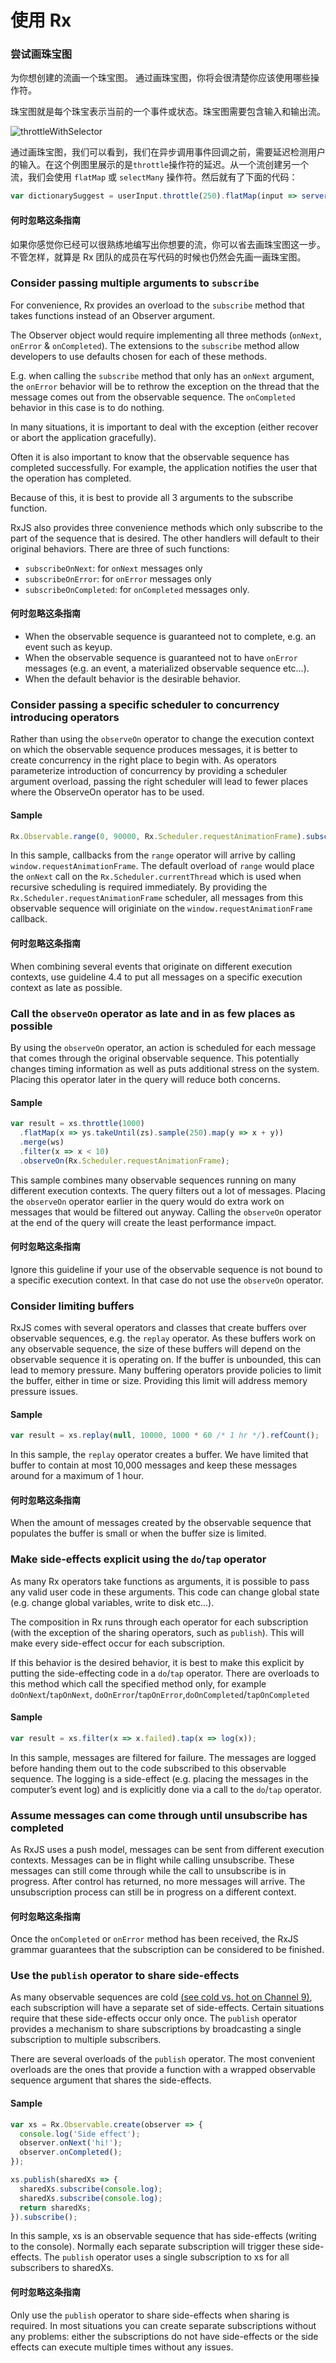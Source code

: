 # 使用 Rx

### 尝试画珠宝图 ###

为你想创建的流画一个珠宝图。 通过画珠宝图，你将会很清楚你应该使用哪些操作符。

珠宝图就是每个珠宝表示当前的一个事件或状态。珠宝图需要包含输入和输出流。

<img src="https://raw.githubusercontent.com/Reactive-Extensions/RxJS/master/doc/designguidelines/images/throttleWithTimeout.png" alt="throttleWithSelector">

通过画珠宝图，我们可以看到，我们在异步调用事件回调之前，需要延迟检测用户的输入。在这个例图里展示的是`throttle`操作符的延迟。从一个流创建另一个流，我们会使用 `flatMap` 或 `selectMany` 操作符。然后就有了下面的代码：

```js
var dictionarySuggest = userInput.throttle(250).flatMap(input => serverCall(input));
```

#### 何时忽略这条指南 ####

如果你感觉你已经可以很熟练地编写出你想要的流，你可以省去画珠宝图这一步。不管怎样，就算是 Rx 团队的成员在写代码的时候也仍然会先画一画珠宝图。

### Consider passing multiple arguments to `subscribe` ###

For convenience, Rx provides an overload to the `subscribe` method that takes functions instead of an Observer argument.

The Observer object would require implementing all three methods (`onNext`, `onError` & `onCompleted`). The extensions to the `subscribe` method allow developers to use defaults chosen for each of these methods.

E.g. when calling the `subscribe` method that only has an `onNext` argument, the `onError` behavior will be to rethrow the exception on the thread that the message comes out from the observable sequence. The `onCompleted` behavior in this case is to do nothing.

In many situations, it is important to deal with the exception (either recover or abort the application gracefully).

Often it is also important to know that the observable sequence has completed successfully. For example, the application notifies the user that the operation has completed.

Because of this, it is best to provide all 3 arguments to the subscribe function.

RxJS also provides three convenience methods which only subscribe to the part of the sequence that is desired. The other handlers will default to their original behaviors. There are three of such functions:
- `subscribeOnNext`: for `onNext` messages only
- `subscribeOnError`: for `onError` messages only
- `subscribeOnCompleted`: for `onCompleted` messages only.

#### 何时忽略这条指南 ####

- When the observable sequence is guaranteed not to complete, e.g. an event such as keyup.
- When the observable sequence is guaranteed not to have `onError` messages (e.g. an event, a  materialized observable sequence etc…).
- When the default behavior is the desirable behavior.

### Consider passing a specific scheduler to concurrency introducing operators ###

Rather than using the `observeOn` operator to change the execution context on which the observable sequence produces messages, it is better to create concurrency in the right place to begin with. As operators parameterize introduction of concurrency by providing a scheduler argument overload, passing the right scheduler will lead to fewer places where the ObserveOn operator has to be used.

#### Sample ####

```js
Rx.Observable.range(0, 90000, Rx.Scheduler.requestAnimationFrame).subscribe(draw);
```

In this sample, callbacks from the `range` operator will arrive by calling `window.requestAnimationFrame`.  The default overload of `range` would place the `onNext` call on the `Rx.Scheduler.currentThread` which is used when recursive scheduling is required immediately.  By providing the `Rx.Scheduler.requestAnimationFrame` scheduler, all messages from this observable sequence will originiate on the `window.requestAnimationFrame` callback.

#### 何时忽略这条指南 ####

When combining several events that originate on different execution contexts, use guideline 4.4 to put  all messages on a specific execution context as late as possible.

### Call the `observeOn` operator as late and in as few places as possible ###

By using the `observeOn` operator, an action is scheduled for each message that comes through the original observable sequence. This potentially changes timing information as well as puts additional stress on the system. Placing this operator later in the query will reduce both concerns.

#### Sample ####

```js
var result = xs.throttle(1000)
  .flatMap(x => ys.takeUntil(zs).sample(250).map(y => x + y))
  .merge(ws)
  .filter(x => x < 10)
  .observeOn(Rx.Scheduler.requestAnimationFrame);
```

This sample combines many observable sequences running on many different execution contexts. The query filters out a lot of messages. Placing the `observeOn` operator earlier in the query would do extra work on messages that would be filtered out anyway. Calling the `observeOn` operator at the end of the query will create the least performance impact.

#### 何时忽略这条指南 ####

Ignore this guideline if your use of the observable sequence is not bound to a specific execution context. In that case do not use the `observeOn` operator.

### Consider limiting buffers ###

RxJS comes with several operators and classes that create buffers over observable sequences, e.g. the `replay` operator. As these buffers work on any observable sequence, the size of these buffers will depend on the observable sequence it is operating on. If the buffer is unbounded, this can lead to memory pressure. Many buffering operators provide policies to limit the buffer, either in time or size. Providing this limit will address memory pressure issues.

#### Sample ####

```js
var result = xs.replay(null, 10000, 1000 * 60 /* 1 hr */).refCount();
```

In this sample, the `replay` operator creates a buffer. We have limited that buffer to contain at most 10,000 messages and keep these messages around for a maximum of 1 hour.

#### 何时忽略这条指南 ####

When the amount of messages created by the observable sequence that populates the buffer is small or when the buffer size is limited.

### Make side-effects explicit using the `do`/`tap` operator ###

As many Rx operators take functions as arguments, it is possible to pass any valid user code in these arguments. This code can change global state (e.g. change global variables, write to disk etc...).

The composition in Rx runs through each operator for each subscription (with the exception of the sharing operators, such as `publish`). This will make every side-effect occur for each subscription.

If this behavior is the desired behavior, it is best to make this explicit by putting the side-effecting code
in a `do`/`tap` operator.  There are overloads to this method which call the specified method only, for example `doOnNext`/`tapOnNext`, `doOnError`/`tapOnError`,`doOnCompleted`/`tapOnCompleted`

#### Sample ####

```js
var result = xs.filter(x => x.failed).tap(x => log(x));
```

In this sample, messages are filtered for failure. The messages are logged before handing them out to the code subscribed to this observable sequence. The logging is a side-effect (e.g. placing the messages in the computer’s event log) and is explicitly done via a call to the `do`/`tap` operator.

### Assume messages can come through until unsubscribe has completed ###

As RxJS uses a push model, messages can be sent from different execution contexts. Messages can be in flight while calling unsubscribe. These messages can still come through while the call to unsubscribe is in progress. After control has returned, no more messages will arrive. The unsubscription process can still be in progress on a different context.

#### 何时忽略这条指南 ####

Once the `onCompleted` or `onError` method has been received, the RxJS grammar guarantees that the subscription can be considered to be finished.

### Use the `publish` operator to share side-effects ###

As many observable sequences are cold [\(see cold vs. hot on Channel 9\)](http://channel9.msdn.com/Blogs/J.Van.Gogh/Rx-API-in-depth-Hot-and-Cold-observables), each subscription will have a
separate set of side-effects. Certain situations require that these side-effects occur only once. The `publish` operator provides a mechanism to share subscriptions by broadcasting a single subscription to multiple subscribers.

There are several overloads of the `publish` operator. The most convenient overloads are the ones that provide a function with a wrapped observable sequence argument that shares the side-effects.

#### Sample ####

```js
var xs = Rx.Observable.create(observer => {
  console.log('Side effect');
  observer.onNext('hi!');
  observer.onCompleted();
});

xs.publish(sharedXs => {
  sharedXs.subscribe(console.log);
  sharedXs.subscribe(console.log);
  return sharedXs;
}).subscribe();
```

In this sample, xs is an observable sequence that has side-effects (writing to the console). Normally each separate subscription will trigger these side-effects. The `publish` operator uses a single subscription to xs for all subscribers to sharedXs.

#### 何时忽略这条指南 ####

Only use the `publish` operator to share side-effects when sharing is required. In most situations you can create separate subscriptions without any problems: either the subscriptions do not have side-effects or the side effects can execute multiple times without any issues.
